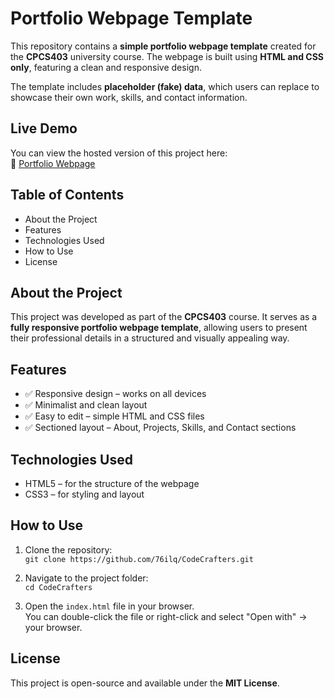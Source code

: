 # **Portfolio Webpage Template**

This repository contains a **simple portfolio webpage template** created for the **CPCS403** university course. The webpage is built using **HTML and CSS only**, featuring a clean and responsive design.

The template includes **placeholder (fake) data**, which users can replace to showcase their own work, skills, and contact information.

## **Live Demo**
You can view the hosted version of this project here:  
🔗 [Portfolio Webpage](https://76ilq.github.io/CodeCrafters/)

## **Table of Contents**
- About the Project  
- Features  
- Technologies Used  
- How to Use  
- License

## **About the Project**
This project was developed as part of the **CPCS403** course. It serves as a **fully responsive portfolio webpage template**, allowing users to present their professional details in a structured and visually appealing way.

## **Features**
- ✅ Responsive design – works on all devices  
- ✅ Minimalist and clean layout  
- ✅ Easy to edit – simple HTML and CSS files  
- ✅ Sectioned layout – About, Projects, Skills, and Contact sections

## **Technologies Used**
- HTML5 – for the structure of the webpage  
- CSS3 – for styling and layout

## **How to Use**
1. Clone the repository:  
   `git clone https://github.com/76ilq/CodeCrafters.git`

2. Navigate to the project folder:  
   `cd CodeCrafters`

3. Open the `index.html` file in your browser.  
   You can double-click the file or right-click and select "Open with" → your browser.


## **License**
This project is open-source and available under the **MIT License**.
